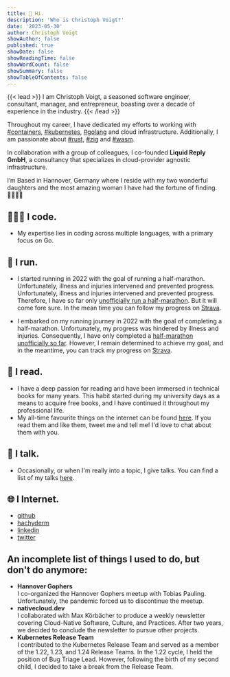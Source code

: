 ```yaml
---
title: 👋 Hi.
description: 'Who is Christoph Voigt?'
date: '2023-05-30'
author: Christoph Voigt
showAuthor: false
published: true
showDate: false
showReadingTime: false
showWordCount: false
showSummary: false
showTableOfContents: false
---
```


{{< lead >}}
I am Christoph Voigt, a seasoned software engineer, consultant, manager, and entrepreneur, boasting over a decade of experience in the industry.
{{< /lead >}}

Throughout my career, I have dedicated my efforts to working with [#containers](/tags/containers/), [#kubernetes](/tags/kubernetes/), [#golang](/tags/golang/) and cloud infrastructure. Additionally, I am passionate about [#rust](/tags/rust), [#zig](/tags/zig/) and [#wasm](/tags/wasm/).

In collaboration with a group of colleagues, I co-founded **Liquid Reply GmbH**, a consultancy that specializes in cloud-provider agnostic infrastructure.

I’m Based in Hannover, Germany where I reside with my two wonderful daughters and the most amazing woman I have had the fortune of finding. 👨‍👩‍👧‍👧

## 👨🏼‍💻 I code.

- My expertise lies in coding across multiple languages, with a primary focus on Go.

## 🏃 I run.

- I started running in 2022 with the goal of running a half-marathon. Unfortunately, illness and injuries intervened and prevented progress. Unfortunately, illness and injuries intervened and prevented progress. Therefore, I have so far only [unofficially run a half-marathon](https://www.strava.com/activities/8079748572/overview). But it will come fore sure. In the mean time you can follow my progress on [Strava](https://www.strava.com/athletes/11472957).

- I embarked on my running journey in 2022 with the goal of completing a half-marathon. Unfortunately, my progress was hindered by illness and injuries. Consequently, I have only completed a [half-marathon unofficially so far](https://www.strava.com/activities/8079748572/overview). However, I remain determined to achieve my goal, and in the meantime, you can track my progress on [Strava](https://www.strava.com/athletes/11472957).

## 📖 I read.

- I have a deep passion for reading and have been immersed in technical books for many years. This habit started during my university days as a means to acquire free books, and I have continued it throughout my professional life.
- My all-time favourite things on the internet can be found [here](/links). If you read them and like them, tweet me and tell me! I'd love to chat about them with you.

## 📢 I talk.

- Occasionally, or when I'm really into a topic, I give talks. You can find a list of my talks [here](/talks).

## 🌐 I Internet.

- [github](https://github.com/voigt)
- [hachyderm](https://hachyderm.io/@cv)
- [linkedin](https://linkedin.com/in/username)
- [twitter](https://twitter.com/vogti)

## An incomplete list of things I used to do, but don't do anymore:

- **Hannover Gophers**  
I co-organized the Hannover Gophers meetup with Tobias Pauling. Unfortunately, the pandemic forced us to discontinue the meetup.
- **nativecloud.dev**  
I collaborated with Max Körbächer to produce a weekly newsletter covering Cloud-Native Software, Culture, and Practices. After two years, we decided to conclude the newsletter to pursue other projects.
- **Kubernetes Release Team**  
I contributed to the Kubernetes Release Team and served as a member of the 1.22, 1.23, and 1.24 Release Teams. In the 1.22 cycle, I held the position of Bug Triage Lead. However, following the birth of my second child, I decided to take a break from the Release Team.
